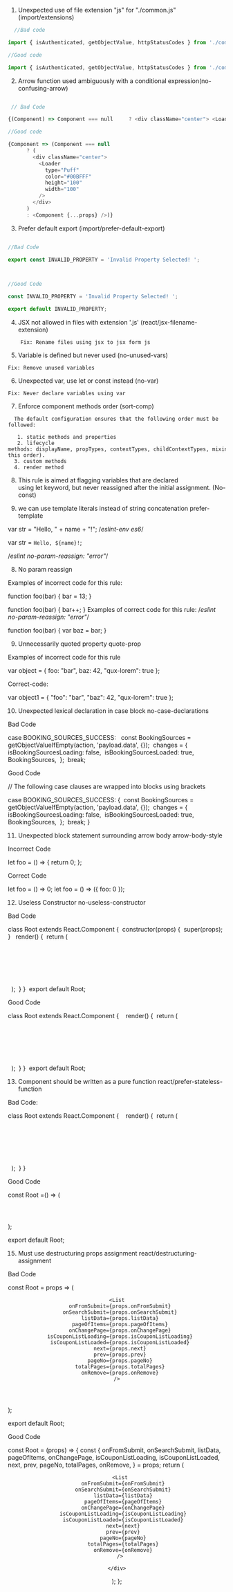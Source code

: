 
1. Unexpected use of file extension "js" for "./common.js"                (import/extensions)


```js
  //Bad code

import { isAuthenticated, getObjectValue, httpStatusCodes } from './common.js';

//Good code

import { isAuthenticated, getObjectValue, httpStatusCodes } from './common';

   ```


2.  Arrow function used ambiguously with a conditional expression(no-confusing-arrow)

```js

 // Bad Code

{(Component) => Component === null     ? <div className="center"> <Loader         type="Puff"         color="#00BFFF"         height="100"         width="100"     /></div>     : <Component {...props} />}

//Good code

{Component => (Component === null
      ? (
        <div className="center">
          <Loader
            type="Puff"
            color="#00BFFF"
            height="100"
            width="100"
          />
        </div>
      )
      : <Component {...props} />)}
```


3.  Prefer default export  (import/prefer-default-export)


```js

//Bad Code

export const INVALID_PROPERTY = 'Invalid Property Selected! ';



//Good Code

const INVALID_PROPERTY = 'Invalid Property Selected! ';

export default INVALID_PROPERTY;


   ```



4. JSX not allowed in files with extension '.js'  (react/jsx-filename-extension)
```
	Fix: Rename files using jsx to jsx form js
````

5.  Variable is defined but never used                    (no-unused-vars)

````
Fix: Remove unused variables 
````


 6.  Unexpected var, use let or const instead                               	     (no-var)

 ```
 Fix: Never declare variables using var

 ```

 7.  Enforce component methods order                       (sort-comp)

```
  The default configuration ensures that the following order must be followed:

   1. static methods and properties
   2. lifecycle methods: displayName, propTypes, contextTypes, childContextTypes, mixins, statics, defaultProps, constructor, getDefaultProps, state, getInitialState, getChildContext, getDerivedStateFromProps, componentWillMount, UNSAFE_componentWillMount, componentDidMount, componentWillReceiveProps, UNSAFE_componentWillReceiveProps, shouldComponentUpdate, componentWillUpdate, UNSAFE_componentWillUpdate, getSnapshotBeforeUpdate, componentDidUpdate, componentDidCatch, componentWillUnmount (in this order).
  3. custom methods
  4. render method

```

8. This rule is aimed at flagging variables that are declared using let keyword, but never reassigned after the initial assignment. (No-const)

8. we can use template literals instead of string concatenation            prefer-template

var str = "Hello, " + name + "!";
/*eslint-env es6*/

var str = `Hello, ${name}!`;

/*eslint no-param-reassign: "error"*/


8.  No param reassign

Examples of incorrect code for this rule:

function foo(bar) {
    bar = 13;
}

function foo(bar) {
    bar++;
}
Examples of correct code for this rule:
/*eslint no-param-reassign: "error"*/

function foo(bar) {
    var baz = bar;
}

       
9. Unnecessarily quoted property					                quote-prop


Examples of incorrect code for this rule

 var object = {
    foo: "bar",
    baz: 42,
    "qux-lorem": true
};

Correct-code:

var object1 = {
    "foo": "bar",
    "baz": 42,
    "qux-lorem": true
};

10. Unexpected lexical declaration in case block                                no-case-declarations


Bad Code

case BOOKING_SOURCES_SUCCESS:    const BookingSources = getObjectValueIfEmpty(action, 'payload.data', {});   changes = {     isBookingSourcesLoading: false,     isBookingSourcesLoaded: true,     BookingSources,   };   break; 

Good Code

// The following case clauses are wrapped into blocks using brackets


case BOOKING_SOURCES_SUCCESS: {   const BookingSources = getObjectValueIfEmpty(action, 'payload.data', {});   changes = {     isBookingSourcesLoading: false,     isBookingSourcesLoaded: true,     BookingSources,   };   break; }

11. Unexpected block statement surrounding arrow body                 arrow-body-style



Incorrect Code

let foo = () => {
    return 0;
};

Correct Code

let foo = () => 0;
let foo = () => ({ foo: 0 });

 12. Useless Constructor	 										no-useless-constructor

Bad Code


class Root extends React.Component {   constructor(props) {     super(props);   }    render() {     return (       <div className="table-wrapper mt-xl-5">         <Header title="Manage Blacklist" />             </div>     );   } }  export default Root;


Good Code

class Root extends React.Component {     render() {     return (       <div className="table-wrapper mt-xl-5">         <Header title="Manage Blacklist" />         </div>     );   } }  export default Root; 

13.  Component should be written as a pure function                          react/prefer-stateless-function 

Bad Code:

class Root extends React.Component {     render() {     return (       <div className="table-wrapper mt-xl-5">         <Header title="Manage Blacklist" />         </div>     );   } }

Good Code

const Root =() => (
  <div className="table-wrapper mt-xl-5">
    <Header title="Manage Blacklist" />

  </div>
);


export default Root;


15. Must use destructuring props assignment                                                react/destructuring-assignment

Bad Code

const Root = props => (
  <div className="table-wrapper mt-xl-5">
    <Header title="Manage Blacklist" />

    <List
      onFromSubmit={props.onFromSubmit}
      onSearchSubmit={props.onSearchSubmit}
      listData={props.listData}
      pageOfItems={props.pageOfItems}
      onChangePage={props.onChangePage}
      isCouponListLoading={props.isCouponListLoading}
      isCouponListLoaded={props.isCouponListLoaded}
      next={props.next}
      prev={props.prev}
      pageNo={props.pageNo}
      totalPages={props.totalPages}
      onRemove={props.onRemove}
    />

  </div>
);


export default Root;


Good Code

const Root = (props) => {
  const {
    onFromSubmit, onSearchSubmit, listData, pageOfItems, onChangePage, isCouponListLoading, isCouponListLoaded, next, prev, pageNo, totalPages, onRemove,
  } = props;
  return (
    <div className="table-wrapper mt-xl-5">
      <Header title="Manage Blacklist" />

      <List
        onFromSubmit={onFromSubmit}
        onSearchSubmit={onSearchSubmit}
        listData={listData}
        pageOfItems={pageOfItems}
        onChangePage={onChangePage}
        isCouponListLoading={isCouponListLoading}
        isCouponListLoaded={isCouponListLoaded}
        next={next}
        prev={prev}
        pageNo={pageNo}
        totalPages={totalPages}
        onRemove={onRemove}
      />

    </div>
  );
};


